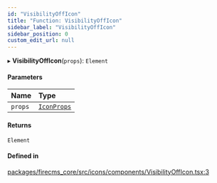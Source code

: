 ```yaml
---
id: "VisibilityOffIcon"
title: "Function: VisibilityOffIcon"
sidebar_label: "VisibilityOffIcon"
sidebar_position: 0
custom_edit_url: null
---
```


▸ **VisibilityOffIcon**(`props`): `Element`

#### Parameters

| Name | Type |
| :------ | :------ |
| `props` | [`IconProps`](../types/IconProps.md) |

#### Returns

`Element`

#### Defined in

[packages/firecms_core/src/icons/components/VisibilityOffIcon.tsx:3](https://github.com/FireCMSco/firecms/blob/d45f3739/packages/firecms_core/src/icons/components/VisibilityOffIcon.tsx#L3)
